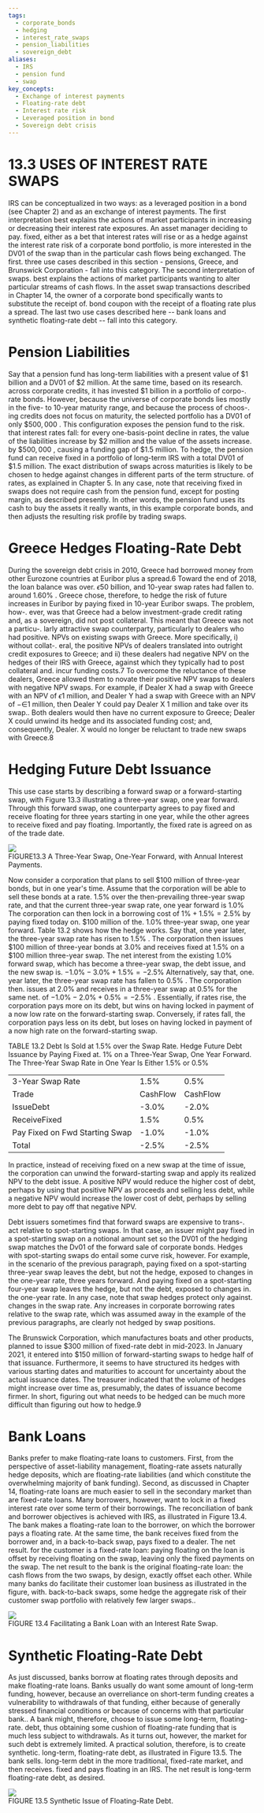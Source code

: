 ```yaml
---
tags:
  - corporate_bonds
  - hedging
  - interest_rate_swaps
  - pension_liabilities
  - sovereign_debt
aliases:
  - IRS
  - pension fund
  - swap
key_concepts:
  - Exchange of interest payments
  - Floating-rate debt
  - Interest rate risk
  - Leveraged position in bond
  - Sovereign debt crisis
---
```


# 13.3 USES OF INTEREST RATE SWAPS  

IRS can be conceptualized in two ways: as a leveraged position in a bond (see Chapter 2) and as an exchange of interest payments. The first interpretation best explains the actions of market participants in increasing or decreasing their interest rate exposures. An asset manager deciding to pay. fixed, either as a bet that interest rates will rise or as a hedge against the interest rate risk of a corporate bond portfolio, is more interested in the DV01 of the swap than in the particular cash flows being exchanged. The first. three use cases described in this section - pensions, Greece, and Brunswick Corporation - fall into this category. The second interpretation of swaps. best explains the actions of market participants wanting to alter particular streams of cash flows. In the asset swap transactions described in Chapter 14, the owner of a corporate bond specifically wants to substitute the receipt of. bond coupon with the receipt of a floating rate plus a spread. The last two use cases described here -- bank loans and synthetic floating-rate debt -- fall into this category.  

# Pension Liabilities  

Say that a pension fund has long-term liabilities with a present value of $\$1$ billion and a DV01 of $\$2$ million. At the same time, based on its research. across corporate credits, it has invested $\$1$ billion in a portfolio of corpo-. rate bonds. However, because the universe of corporate bonds lies mostly in the five- to 10-year maturity range, and because the process of choos-. ing credits does not focus on maturity, the selected portfolio has a DV01 of only $\$500,000$ . This configuration exposes the pension fund to the risk. that interest rates fall: for every one-basis-point decline in rates, the value of the liabilities increase by $\$2$ million and the value of the assets increase. by $\$500,000$ , causing a funding gap of $\$1.5$ million. To hedge, the pension fund can receive fixed in a portfolio of long-term IRS with a total DV01 of $\$1.5$ million. The exact distribution of swaps across maturities is likely to be chosen to hedge against changes in different parts of the term structure. of rates, as explained in Chapter 5. In any case, note that receiving fixed in swaps does not require cash from the pension fund, except for posting margin, as described presently. In other words, the pension fund uses its cash to buy the assets it really wants, in this example corporate bonds, and then adjusts the resulting risk profile by trading swaps.  

# Greece Hedges Floating-Rate Debt  

During the sovereign debt crisis in 2010, Greece had borrowed money from other Eurozone countries at Euribor plus a spread.6 Toward the end of 2018, the loan balance was over. $\epsilon{50}$ billion, and 10-year swap rates had fallen to. around $1.60\%$ . Greece chose, therefore, to hedge the risk of future increases in Euribor by paying fixed in 10-year Euribor swaps. The problem, how-. ever, was that Greece had a below investment-grade credit rating and, as a sovereign, did not post collateral. This meant that Greece was not a particu-. larly attractive swap counterparty, particularly to dealers who had positive. NPVs on existing swaps with Greece. More specifically, i) without collat-. eral, the positive NPVs of dealers translated into outright credit exposures to Greece; and ii) these dealers had negative NPV on the hedges of their IRS with Greece, against which they typically had to post collateral and. incur funding costs.7 To overcome the reluctance of these dealers, Greece allowed them to novate their positive NPV swaps to dealers with negative NPV swaps. For example, if Dealer X had a swap with Greece with an NPV of $\epsilon1$ million, and Dealer Y had a swap with Greece with an NPV of $-\mathsf{\in}1$ million, then Dealer Y could pay Dealer X 1 million and take over its swap.. Both dealers would then have no current exposure to Greece; Dealer X could unwind its hedge and its associated funding cost; and, consequently, Dealer. X would no longer be reluctant to trade new swaps with Greece.8  

# Hedging Future Debt Issuance  

This use case starts by describing a forward swap or a forward-starting swap, with Figure 13.3 illustrating a three-year swap, one year forward. Through this forward swap, one counterparty agrees to pay fixed and receive floating for three years starting in one year, while the other agrees to receive fixed and pay floating. Importantly, the fixed rate is agreed on as of the trade date.  

![](6f47394373be38ea78b4ebec7c3d5cfe1fbbaed84f24b0a0c380a4aa60adc845.jpg)  
FIGURE13.3 A Three-Year Swap, One-Year Forward, with Annual Interest Payments.  

Now consider a corporation that plans to sell $\$100$ million of three-year bonds, but in one year's time. Assume that the corporation will be able to sell these bonds at a rate. $1.5\%$ over the then-prevailing three-year swap rate, and that the current three-year swap rate, one year forward is $1.0\%$ The corporation can then lock in a borrowing cost of $1\%+1.5\%=2.5\%$ by paying fixed today on. $\$100$ million of the. $1.0\%$ three-year swap, one year forward. Table 13.2 shows how the hedge works. Say that, one year later, the three-year swap rate has risen to $1.5\%$ . The corporation then issues $\$100$ million of three-year bonds at $3.0\%$ and receives fixed at $1.5\%$ on a $\$100$ million three-year swap. The net interest from the existing $1.0\%$ forward swap, which has become a three-year swap, the debt issue, and the new swap is. $-1.0\%-3.0\%+1.5\%=-2.5\%$ Alternatively, say that, one. year later, the three-year swap rate has fallen to $0.5\%$ . The corporation then. issues at $2.0\%$ and receives in a three-year swap at $0.5\%$ for the same net. of $-1.0\%-2.0\%+0.5\%=-2.5\%$ . Essentially, if rates rise, the corporation pays more on its debt, but wins on having locked in payment of a now low rate on the forward-starting swap. Conversely, if rates fall, the corporation pays less on its debt, but loses on having locked in payment of a now high rate on the forward-starting swap.  

TABLE 13.2 Debt Is Sold at $1.5\%$ over the Swap Rate. Hedge Future Debt Issuance by Paying Fixed at. $1\%$ on a Three-Year Swap, One Year Forward. The Three-Year Swap Rate in One Year Is Either $1.5\%$ or $0.5\%$   


<html><body><table><tr><td>3-Year Swap Rate</td><td>1.5%</td><td>0.5%</td></tr><tr><td>Trade</td><td>CashFlow</td><td>CashFlow</td></tr><tr><td>IssueDebt</td><td>-3.0%</td><td>-2.0%</td></tr><tr><td>ReceiveFixed</td><td>1.5%</td><td>0.5%</td></tr><tr><td>Pay Fixed on Fwd Starting Swap</td><td>-1.0%</td><td>-1.0%</td></tr><tr><td>Total</td><td>-2.5%</td><td>-2.5%</td></tr></table></body></html>  

In practice, instead of receiving fixed on a new swap at the time of issue, the corporation can unwind the forward-starting swap and apply its realized NPV to the debt issue. A positive NPV would reduce the higher cost of debt, perhaps by using that positive NPV as proceeds and selling less debt, while a negative NPV would increase the lower cost of debt, perhaps by selling more debt to pay off that negative NPV.  

Debt issuers sometimes find that forward swaps are expensive to trans-. act relative to spot-starting swaps. In that case, an issuer might pay fixed in a spot-starting swap on a notional amount set so the DV01 of the hedging swap matches the Dv01 of the forward sale of corporate bonds. Hedges with spot-starting swaps do entail some curve risk, however. For example, in the scenario of the previous paragraph, paying fixed on a spot-starting three-year swap leaves the debt, but not the hedge, exposed to changes in the one-year rate, three years forward. And paying fixed on a spot-starting four-year swap leaves the hedge, but not the debt, exposed to changes in. the one-year rate. In any case, note that swap hedges protect only against. changes in the swap rate. Any increases in corporate borrowing rates relative to the swap rate, which was assumed away in the example of the previous paragraphs, are clearly not hedged by swap positions.  

The Brunswick Corporation, which manufactures boats and other products, planned to issue $\$300$ million of fixed-rate debt in mid-2023. In January 2021, it entered into $\$150$ million of forward-starting swaps to hedge half of that issuance. Furthermore, it seems to have structured its hedges with various starting dates and maturities to account for uncertainty about the actual issuance dates. The treasurer indicated that the volume of hedges might increase over time as, presumably, the dates of issuance become firmer. In short, figuring out what needs to be hedged can be much more difficult than figuring out how to hedge.9  

# Bank Loans  

Banks prefer to make floating-rate loans to customers. First, from the perspective of asset-liability management, floating-rate assets naturally hedge deposits, which are floating-rate liabilities (and which constitute the overwhelming majority of bank funding). Second, as discussed in Chapter 14, floating-rate loans are much easier to sell in the secondary market than are fixed-rate loans. Many borrowers, however, want to lock in a fixed interest rate over some term of their borrowings. The reconciliation of bank and borrower objectives is achieved with IRS, as illustrated in Figure 13.4. The bank makes a floating-rate loan to the borrower, on which the borrower pays a floating rate. At the same time, the bank receives fixed from the borrower and, in a back-to-back swap, pays fixed to a dealer. The net result. for the customer is a fixed-rate loan: paying floating on the loan is offset by receiving floating on the swap, leaving only the fixed payments on the swap. The net result to the bank is the original floating-rate loan: the cash flows from the two swaps, by design, exactly offset each other. While many banks do facilitate their customer loan business as illustrated in the figure, with. back-to-back swaps, some hedge the aggregate risk of their customer swap portfolio with relatively few larger swaps..  

![](7bc703d561c7dedd762fb94dcc311c47c3b5ab6c5f84067e96f69cb8878cde90.jpg)  
FIGURE 13.4 Facilitating a Bank Loan with an Interest Rate Swap.  

# Synthetic Floating-Rate Debt  

As just discussed, banks borrow at floating rates through deposits and make floating-rate loans. Banks usually do want some amount of long-term funding, however, because an overreliance on short-term funding creates a vulnerability to withdrawals of that funding, either because of generally stressed financial conditions or because of concerns with that particular bank.. A bank might, therefore, choose to issue some long-term, floating-rate. debt, thus obtaining some cushion of floating-rate funding that is much less subject to withdrawals. As it turns out, however, the market for such debt is extremely limited. A practical solution, therefore, is to create synthetic. long-term, floating-rate debt, as illustrated in Figure 13.5. The bank sells. long-term debt in the more traditional, fixed-rate market, and then receives. fixed and pays floating in an IRS. The net result is long-term floating-rate debt, as desired.  

![](bb1e9e0f7f4c3d4f743b8bbf1f5e958c8d78643fa6ee8cd0406ef3e5cce2b105.jpg)  
FIGURE 13.5 Synthetic Issue of Floating-Rate Debt.
